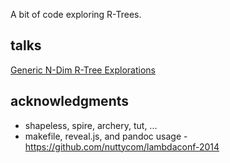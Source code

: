 A bit of code exploring R-Trees.

## talks

[Generic N-Dim R-Tree Explorations](http://drostron.github.io/rtree-explorations/slides/pdxscala-2015-february/index.html)

## acknowledgments
- shapeless, spire, archery, tut, ...
- makefile, reveal.js, and pandoc usage - https://github.com/nuttycom/lambdaconf-2014
